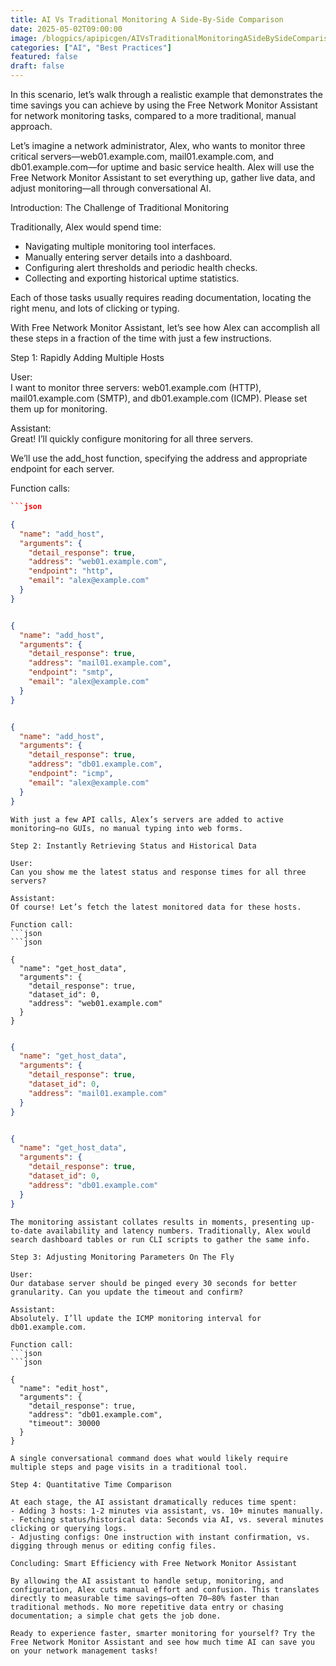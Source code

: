 ```yaml
---
title: AI Vs Traditional Monitoring A Side-By-Side Comparison
date: 2025-05-02T09:00:00
image: /blogpics/apipicgen/AIVsTraditionalMonitoringASideBySideComparison-9P2FKRDEP3.jpg
categories: ["AI", "Best Practices"]
featured: false
draft: false
---
```

In this scenario, let’s walk through a realistic example that demonstrates the time savings you can achieve by using the Free Network Monitor Assistant for network monitoring tasks, compared to a more traditional, manual approach.

Let’s imagine a network administrator, Alex, who wants to monitor three critical servers—web01.example.com, mail01.example.com, and db01.example.com—for uptime and basic service health. Alex will use the Free Network Monitor Assistant to set everything up, gather live data, and adjust monitoring—all through conversational AI.

Introduction: The Challenge of Traditional Monitoring

Traditionally, Alex would spend time:
- Navigating multiple monitoring tool interfaces.
- Manually entering server details into a dashboard.
- Configuring alert thresholds and periodic health checks.
- Collecting and exporting historical uptime statistics.

Each of those tasks usually requires reading documentation, locating the right menu, and lots of clicking or typing.

With Free Network Monitor Assistant, let’s see how Alex can accomplish all these steps in a fraction of the time with just a few instructions.

Step 1: Rapidly Adding Multiple Hosts

User:  
I want to monitor three servers: web01.example.com (HTTP), mail01.example.com (SMTP), and db01.example.com (ICMP). Please set them up for monitoring.

Assistant:  
Great! I’ll quickly configure monitoring for all three servers.

We’ll use the add_host function, specifying the address and appropriate endpoint for each server.

Function calls:
```json
```json

{
  "name": "add_host",
  "arguments": {
    "detail_response": true,
    "address": "web01.example.com",
    "endpoint": "http",
    "email": "alex@example.com"
  }
}
```
```json

{
  "name": "add_host",
  "arguments": {
    "detail_response": true,
    "address": "mail01.example.com",
    "endpoint": "smtp",
    "email": "alex@example.com"
  }
}
```
```json

{
  "name": "add_host",
  "arguments": {
    "detail_response": true,
    "address": "db01.example.com",
    "endpoint": "icmp",
    "email": "alex@example.com"
  }
}
```
```
With just a few API calls, Alex’s servers are added to active monitoring—no GUIs, no manual typing into web forms.

Step 2: Instantly Retrieving Status and Historical Data

User:  
Can you show me the latest status and response times for all three servers?

Assistant:  
Of course! Let’s fetch the latest monitored data for these hosts.

Function call:
```json
```json

{
  "name": "get_host_data",
  "arguments": {
    "detail_response": true,
    "dataset_id": 0,
    "address": "web01.example.com"
  }
}
```
```json

{
  "name": "get_host_data",
  "arguments": {
    "detail_response": true,
    "dataset_id": 0,
    "address": "mail01.example.com"
  }
}
```
```json

{
  "name": "get_host_data",
  "arguments": {
    "detail_response": true,
    "dataset_id": 0,
    "address": "db01.example.com"
  }
}
```
```
The monitoring assistant collates results in moments, presenting up-to-date availability and latency numbers. Traditionally, Alex would search dashboard tables or run CLI scripts to gather the same info.

Step 3: Adjusting Monitoring Parameters On The Fly

User:  
Our database server should be pinged every 30 seconds for better granularity. Can you update the timeout and confirm?

Assistant:  
Absolutely. I’ll update the ICMP monitoring interval for db01.example.com.

Function call:
```json
```json

{
  "name": "edit_host",
  "arguments": {
    "detail_response": true,
    "address": "db01.example.com",
    "timeout": 30000
  }
}
```
```
A single conversational command does what would likely require multiple steps and page visits in a traditional tool.

Step 4: Quantitative Time Comparison

At each stage, the AI assistant dramatically reduces time spent:
- Adding 3 hosts: 1-2 minutes via assistant, vs. 10+ minutes manually.
- Fetching status/historical data: Seconds via AI, vs. several minutes clicking or querying logs.
- Adjusting configs: One instruction with instant confirmation, vs. digging through menus or editing config files.

Concluding: Smart Efficiency with Free Network Monitor Assistant

By allowing the AI assistant to handle setup, monitoring, and configuration, Alex cuts manual effort and confusion. This translates directly to measurable time savings—often 70–80% faster than traditional methods. No more repetitive data entry or chasing documentation; a simple chat gets the job done.

Ready to experience faster, smarter monitoring for yourself? Try the Free Network Monitor Assistant and see how much time AI can save you on your network management tasks!
